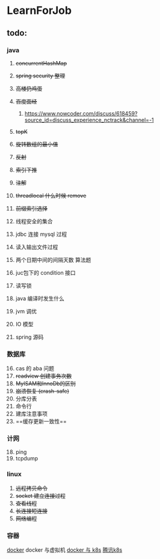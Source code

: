 # LearnForJob

## todo:

### java
1. ~~concurrentHashMap~~
2. ~~spring security 整理~~
3. ~~高楼扔鸡蛋~~
4. ~~百度面经~~
    1. https://www.nowcoder.com/discuss/618459?source_id=discuss_experience_nctrack&channel=-1
5. ~~topK~~
6. ~~旋转数组的最小值~~
7. ~~反射~~
8. ~~索引下推~~
9. ~~注解~~
13. ~~threadlocal 什么时候 remove~~
14. ~~前缀索引选择~~

10. 线程安全的集合
11. jdbc 连接 mysql 过程
12. 读入输出文件过程
15. 两个日期中间的间隔天数 算法题
16. juc包下的 condition 接口
17. 读写锁
18. java 编译时发生什么
19. jvm 调优
20. IO 模型
21. spring 源码

### 数据库
16. cas 的 aba 问题
17. ~~readview 创建事务次数~~
18. ~~MyISAM和InnoDb的区别~~
20. ~~崩溃恢复 (crash-safe)~~
19. 分库分表
21. 命令行
22. 建库注意事项
23. ==缓存更新一致性==

### 计网
18. ping
19. tcpdump


### linux
1. ~~远程拷贝命令~~
2. ~~socket 建立连接过程~~
3. ~~查看线程~~
4. ~~长连接短连接~~
5. ~~网络编程~~

### 容器
[docker](https://zhuanlan.zhihu.com/p/137082437)
docker 与虚拟机
[docker 与 k8s](https://www.jianshu.com/p/2de643caefc1)
[腾讯k8s](https://zhuanlan.zhihu.com/p/292081941)